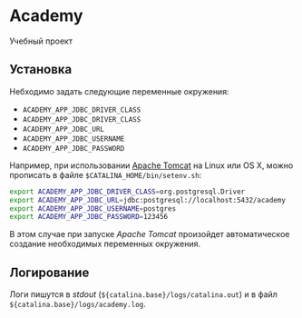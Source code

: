 Academy
=======

Учебный проект


## Установка

Небходимо задать следующие переменные окружения:

 - `ACADEMY_APP_JDBC_DRIVER_CLASS`
 - `ACADEMY_APP_JDBC_DRIVER_CLASS`
 - `ACADEMY_APP_JDBC_URL`
 - `ACADEMY_APP_JDBC_USERNAME`
 - `ACADEMY_APP_JDBC_PASSWORD`

Например, при использовании [Apache Tomcat](http://tomcat.apache.org/) на Linux или  OS X, можно прописать в файле `$CATALINA_HOME/bin/setenv.sh`:


```sh
export ACADEMY_APP_JDBC_DRIVER_CLASS=org.postgresql.Driver
export ACADEMY_APP_JDBC_URL=jdbc:postgresql://localhost:5432/academy
export ACADEMY_APP_JDBC_USERNAME=postgres
export ACADEMY_APP_JDBC_PASSWORD=123456
```


В этом случае при запуске *Apache Tomcat* произойдет автоматическое создание необходимых переменных окружения.


## Логирование

Логи пишутся в *stdout* (`${catalina.base}/logs/catalina.out`) и в файл `${catalina.base}/logs/academy.log`.
